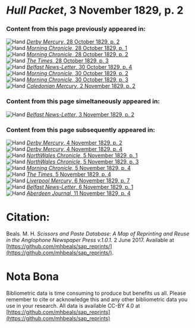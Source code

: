 # *Hull Packet*, 3 November 1829, p. 2  
  
### Content from this page previously appeared in:  
![Hand](http://scissorsandpaste.net/wp-content/uploads/2017/06/smallhandpointer.png) [*Derby Mercury*, 28 October 1829, p. 2](https://mhbeals.github.io/sap_html/Derby-Mercury/Derby-Mercury-28-October-1829-p-2)  
![Hand](http://scissorsandpaste.net/wp-content/uploads/2017/06/smallhandpointer.png) [*Morning Chronicle*, 28 October 1829, p. 1](https://mhbeals.github.io/sap_html/Morning-Chronicle/Morning-Chronicle-28-October-1829-p-1)  
![Hand](http://scissorsandpaste.net/wp-content/uploads/2017/06/smallhandpointer.png) [*Morning Chronicle*, 28 October 1829, p. 2](https://mhbeals.github.io/sap_html/Morning-Chronicle/Morning-Chronicle-28-October-1829-p-2)  
![Hand](http://scissorsandpaste.net/wp-content/uploads/2017/06/smallhandpointer.png) [*The Times*, 28 October 1829, p. 3](https://mhbeals.github.io/sap_html/The-Times/The-Times-28-October-1829-p-3)  
![Hand](http://scissorsandpaste.net/wp-content/uploads/2017/06/smallhandpointer.png) [*Belfast News-Letter*, 30 October 1829, p. 4](https://mhbeals.github.io/sap_html/Belfast-News-Letter/Belfast-News-Letter-30-October-1829-p-4)  
![Hand](http://scissorsandpaste.net/wp-content/uploads/2017/06/smallhandpointer.png) [*Morning Chronicle*, 30 October 1829, p. 2](https://mhbeals.github.io/sap_html/Morning-Chronicle/Morning-Chronicle-30-October-1829-p-2)  
![Hand](http://scissorsandpaste.net/wp-content/uploads/2017/06/smallhandpointer.png) [*Morning Chronicle*, 30 October 1829, p. 3](https://mhbeals.github.io/sap_html/Morning-Chronicle/Morning-Chronicle-30-October-1829-p-3)  
![Hand](http://scissorsandpaste.net/wp-content/uploads/2017/06/smallhandpointer.png) [*Caledonian Mercury*, 2 November 1829, p. 2](https://mhbeals.github.io/sap_html/Caledonian-Mercury/Caledonian-Mercury-2-November-1829-p-2)  
  
### Content from this page simeltaneously appeared in:  
![Hand](http://scissorsandpaste.net/wp-content/uploads/2017/06/smallhandpointer.png) [*Belfast News-Letter*, 3 November 1829, p. 2](https://mhbeals.github.io/sap_html/Belfast-News-Letter/Belfast-News-Letter-3-November-1829-p-2)  
  
### Content from this page subsequently appeared in:  
![Hand](http://scissorsandpaste.net/wp-content/uploads/2017/06/smallhandpointer.png) [*Derby Mercury*, 4 November 1829, p. 2](https://mhbeals.github.io/sap_html/Derby-Mercury/Derby-Mercury-4-November-1829-p-2)  
![Hand](http://scissorsandpaste.net/wp-content/uploads/2017/06/smallhandpointer.png) [*Derby Mercury*, 4 November 1829, p. 4](https://mhbeals.github.io/sap_html/Derby-Mercury/Derby-Mercury-4-November-1829-p-4)  
![Hand](http://scissorsandpaste.net/wp-content/uploads/2017/06/smallhandpointer.png) [*NorthWales Chronicle*, 5 November 1829, p. 1](https://mhbeals.github.io/sap_html/NorthWales-Chronicle/NorthWales-Chronicle-5-November-1829-p-1)  
![Hand](http://scissorsandpaste.net/wp-content/uploads/2017/06/smallhandpointer.png) [*NorthWales Chronicle*, 5 November 1829, p. 3](https://mhbeals.github.io/sap_html/NorthWales-Chronicle/NorthWales-Chronicle-5-November-1829-p-3)  
![Hand](http://scissorsandpaste.net/wp-content/uploads/2017/06/smallhandpointer.png) [*Morning Chronicle*, 5 November 1829, p. 4](https://mhbeals.github.io/sap_html/Morning-Chronicle/Morning-Chronicle-5-November-1829-p-4)  
![Hand](http://scissorsandpaste.net/wp-content/uploads/2017/06/smallhandpointer.png) [*The Times*, 5 November 1829, p. 4](https://mhbeals.github.io/sap_html/The-Times/The-Times-5-November-1829-p-4)  
![Hand](http://scissorsandpaste.net/wp-content/uploads/2017/06/smallhandpointer.png) [*Liverpool Mercury*, 6 November 1829, p. 7](https://mhbeals.github.io/sap_html/Liverpool-Mercury/Liverpool-Mercury-6-November-1829-p-7)  
![Hand](http://scissorsandpaste.net/wp-content/uploads/2017/06/smallhandpointer.png) [*Belfast News-Letter*, 6 November 1829, p. 1](https://mhbeals.github.io/sap_html/Belfast-News-Letter/Belfast-News-Letter-6-November-1829-p-1)  
![Hand](http://scissorsandpaste.net/wp-content/uploads/2017/06/smallhandpointer.png) [*Aberdeen Journal*, 11 November 1829, p. 4](https://mhbeals.github.io/sap_html/Aberdeen-Journal/Aberdeen-Journal-11-November-1829-p-4)  


# Citation: 

Beals. M. H. *Scissors and Paste Database: A Map of Reprinting and Reuse in the Anglophone Newspaper Press v.1.0.1.* 2 June 2017. Available at [https://github.com/mhbeals/sap_reprints/](https://github.com/mhbeals/sap_reprints/). 

# Nota Bona

Bibliometric data is time consuming to produce but benefits us all. Please remember to cite or acknowledge this and any other bibliometric data you use in your research. All data is available CC-BY 4.0 at [https://github.com/mhbeals/sap_reprints](https://github.com/mhbeals/sap_reprints)